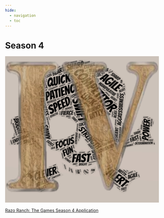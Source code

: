 ```yaml
---
hide:
  - navigation
  - toc
---
```


# Season 4

<div id="countdowntimer"></div>

<img src="images/SEASON4SKULLS.jpg" class="responsiveImage" alt="Something with the picture went wrong!">
<!-- ![Something with the picture went wrong!](images/SEASON4SKULLS.jpg 'The Games Season 4') -->

<a id="linktoform" href="https://forms.gle/getV7EVp8YXY12v26">Razo Ranch: The Games Season 4 Application</a>

<!-- [The Games Application](https://forms.gle/getV7EVp8YXY12v26) -->

<!-- <iframe width="700" height="315" src="https://www.youtube.com/embed/GfIvfO9o6lo" title="YouTube video player" frameborder="0" allow="accelerometer; autoplay; clipboard-write; encrypted-media; gyroscope; picture-in-picture" allowfullscreen></iframe> -->

<!-- <iframe width="560" height="315" src="https://www.youtube.com/embed/E8QDdy_NoA8" title="YouTube video player" frameborder="0" allow="accelerometer; autoplay; clipboard-write; encrypted-media; gyroscope; picture-in-picture" allowfullscreen></iframe> -->

<!-- <iframe src="https://www.google.com/maps/embed?pb=!4v1622177590418!6m8!1m7!1ssDfnyRlu8tZ0TwuxRiIbMQ!2m2!1d28.47630433538786!2d-100.3090734751704!3f84.34681633777988!4f-20.32058447702896!5f0.7820865974627469" width="800" height="600" style="border:0;" allowfullscreen="" loading="lazy"></iframe> -->
